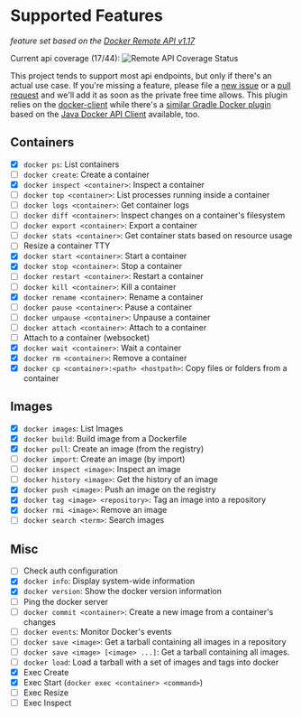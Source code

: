 # Supported Features

*feature set based on the [Docker Remote API v1.17](https://docs.docker.com/reference/api/docker_remote_api_v1.17/)*

Current api coverage (17/44): ![Remote API Coverage Status](http://progressed.io/bar/39)

This project tends to support most api endpoints, but only if there's an actual use case. If you're missing a feature, please file
a [new issue](https://github.com/gesellix-docker/gradle-docker-plugin/issues) or a [pull request](https://github.com/gesellix-docker/gradle-docker-plugin/pulls) 
and we'll add it as soon as the private free time allows. This plugin relies on the [docker-client](https://github.com/gesellix-docker/docker-client) while
there's a [similar Gradle Docker plugin](https://github.com/bmuschko/gradle-docker-plugin) based
on the [Java Docker API Client](https://github.com/docker-java/docker-java) available, too.

## Containers

* [x] `docker ps`: List containers
* [ ] `docker create`: Create a container
* [x] `docker inspect <container>`: Inspect a container
* [ ] `docker top <container>`: List processes running inside a container
* [ ] `docker logs <container>`: Get container logs
* [ ] `docker diff <container>`: Inspect changes on a container's filesystem
* [ ] `docker export <container>`: Export a container
* [ ] `docker stats <container>`: Get container stats based on resource usage
* [ ] Resize a container TTY
* [x] `docker start <container>`: Start a container
* [x] `docker stop <container>`: Stop a container
* [ ] `docker restart <container>`: Restart a container
* [ ] `docker kill <container>`: Kill a container
* [x] `docker rename <container>`: Rename a container
* [ ] `docker pause <container>`: Pause a container
* [ ] `docker unpause <container>`: Unpause a container
* [ ] `docker attach <container>`: Attach to a container
* [ ] Attach to a container (websocket)
* [x] `docker wait <container>`: Wait a container
* [x] `docker rm <container>`: Remove a container
* [x] `docker cp <container>:<path> <hostpath>`: Copy files or folders from a container

## Images

* [x] `docker images`: List Images
* [x] `docker build`: Build image from a Dockerfile
* [x] `docker pull`: Create an image (from the registry)
* [ ] `docker import`: Create an image (by import)
* [ ] `docker inspect <image>`: Inspect an image
* [ ] `docker history <image>`: Get the history of an image
* [x] `docker push <image>`: Push an image on the registry
* [x] `docker tag <image> <repository>`: Tag an image into a repository
* [x] `docker rmi <image>`: Remove an image
* [ ] `docker search <term>`: Search images

## Misc

* [ ] Check auth configuration
* [x] `docker info`: Display system-wide information
* [x] `docker version`: Show the docker version information
* [ ] Ping the docker server
* [ ] `docker commit <container>`: Create a new image from a container's changes
* [ ] `docker events`: Monitor Docker's events
* [ ] `docker save <image>`: Get a tarball containing all images in a repository
* [ ] `docker save <image> [<image> ...]`: Get a tarball containing all images.
* [ ] `docker load`: Load a tarball with a set of images and tags into docker
* [x] Exec Create
* [x] Exec Start (`docker exec <container> <command>`)
* [ ] Exec Resize
* [ ] Exec Inspect
